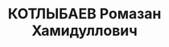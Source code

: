 ---
title: КОТЛЫБАЕВ Ромазан Хамидуллович
description: 'Род. в 1902, член ВКП(б). Проживал: Соль-Илецкий р-н. Заведующий райземотделом

  Приговор: ВК ВС СССР, 29.01.1938 – ВМН.

  Реабилитирован июль 1956'
---
